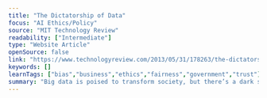 ```yaml
---
title: "The Dictatorship of Data"
focus: "AI Ethics/Policy"
source: "MIT Technology Review"
readability: ["Intermediate"]
type: "Website Article"
openSource: false
link: "https://www.technologyreview.com/2013/05/31/178263/the-dictatorship-of-data/"
keywords: []
learnTags: ["bias","business","ethics","fairness","government","trust"]
summary: "Big data is poised to transform society, but there’s a dark side: big data erodes privacy and relies on fallible data to make decisions. As this article shows, nothing underscores the consequences of data analysis gone awry more than the story of Robert McNamara.  "
---
```

